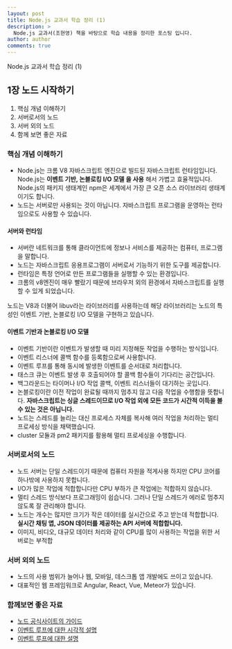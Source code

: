 ```yaml
---
layout: post
title: Node.js 교과서 학습 정리 (1)
description: >
  Node.js 교과서(조현영) 책을 바탕으로 학습 내용을 정리한 포스팅 입니다.
author: author
comments: true
---
```


Node.js 교과서 학습 정리 (1)

## 1장 노드 시작하기

1. 핵심 개념 이해하기
1. 서버로서의 노드
1. 서버 외의 노드
1. 함께 보면 좋은 자료

### 핵심 개념 이해하기

* Node.js는 크롬 V8 자바스크립트 엔진으로 빌드된 자바스크립트 런타임입니다. Node.js는 **이벤트 기반, 논블로킹 I/O 모델 을 사용** 해서 가볍고 효율적입니다. Node.js의 패키지 생태계인 npm은 세계에서 가장 큰 오픈 소스 라이브러리 생태계이기도 합니다.
* 노드는 서버로만 사용되는 것이 아닙니다. 자바스크립트 프로그램을 운영하는 런타임으로도 사용할 수 있습니다.

#### 서버와 런타임

* 서버란 네트워크를 통해 클라이언트에 정보나 서비스를 제공하는 컴퓨터, 프로그램을 말합니다.
* 노드는 자바스크립트 응용프로그램이 서버로서 기능하기 위한 도구를 제공합니다.
* 런타임은 특정 언어로 만든 프로그램들을 실행할 수 있는 환경입니다.
* 크롬의 v8엔진이 매우 빨랐기 때문에 브라우저 외의 환경에서 자바스크립트를 실행할 수 있게 되었습니다.

노드는 V8과 더불어 libuv라는 라이브러리를 사용하는데 해당 라이브러리는 노드의 특성인 이벤트 기반, 논블로킹 I/O 모델을 구현하고 있습니다.

#### 이벤트 기반과 논블로킹 I/O 모델

* 이벤트 기반이란 이벤트가 발생할 때 미리 지정해둔 작업을 수행하는 방식입니다.
* 이벤트 리스너에 콜백 함수를 등록함으로써 사용합니다.
* 이벤트 루프를 통해 동시에 발생한 이벤트를 순서대로 처리합니다.
* 태스크 큐는 이벤트 발생 후 호출되어야 할 콜백 함수들이 기다리는 공간입니다.
* 백그라운드는 타이머나 I/O 작업 콜백, 이벤트 리스너들이 대기하는 곳입니다.
* 논블로킹이란 이전 작업이 완료될 때까지 멈추지 않고 다음 작업을 수행함을 뜻합니다. **자바스크립트는 싱글 스레드이므로 I/O 작업 외에 모든 코드가 시간적 이득을 볼 수 있는 것은 아닙니다.**
* 노드는 스레드를 늘리는 대신 프로세스 자체를 복사해 여러 작업을 처리하는 멀티 프로세싱 방식을 채택했습니다.
* cluster 모듈과 pm2 패키지를 활용해 멀티 프로세싱을 수행합니다.

### 서버로서의 노드

* 노드 서버는 단일 스레드이기 때문에 컴퓨터 자원을 적게사용 하지만 CPU 코어를 하나밖에 사용하지 못합니다.
* I/O가 많은 작업에 적합합니다만 CPU 부하가 큰 작업에는 적합하지 않습니다.
* 멀티 스레드 방식보다 프로그래밍이 쉽습니다. 그러나 단일 스레드가 에러로 멈추지 않도록 잘 관리해야 합니다.
* 노드는 개수는 많지만 크기가 작은 데이터를 실시간으로 주고 받는데 적합합니다. **실시간 채팅 앱, JSON 데이터를 제공하는 API 서버에 적합합니다.**
* 이미지, 비디오, 대규모 데이터 처리와 같이 CPU를 많이 사용하는 작업을 위한 서버로는 부적합

### 서버 외의 노드

* 노드의 사용 범위가 늘어나 웹, 모바일, 데스크톱 앱 개발에도 쓰이고 있습니다.
* 대표적인 웹 프레임워크로 Angular, React, Vue, Meteor가 있습니다.

### 함께보면 좋은 자료

* <a href="https://nodejs.org/en/guides"> 노드 공식사이트의 가이드 </a>
* <a href="https://latentflip.com/loupe"> 이벤트 루프에 대한 시각적 설명 </a>
* <a href="https://nodejs.org/ko/docs/guides/event-loop-timers-and-nexttick"> 이벤트 루프에 대한 설명 </a>
